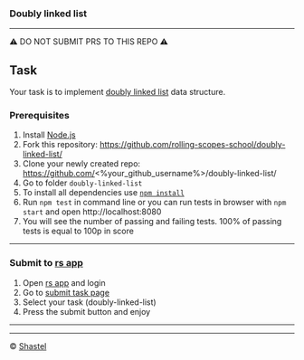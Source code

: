 ### Doubly linked list

---
⚠️ DO NOT SUBMIT PRS TO THIS REPO ⚠️

## Task

Your task is to implement [doubly linked list](https://en.wikipedia.org/wiki/Doubly_linked_list) data structure.


### Prerequisites
1. Install [Node.js](https://nodejs.org/en/download/)   
2. Fork this repository: https://github.com/rolling-scopes-school/doubly-linked-list/
3. Clone your newly created repo: https://github.com/<%your_github_username%>/doubly-linked-list/  
4. Go to folder `doubly-linked-list`  
5. To install all dependencies use [`npm install`](https://docs.npmjs.com/cli/install)  
6. Run `npm test` in command line or you can run tests in browser with `npm start` and open http://localhost:8080
7. You will see the number of passing and failing tests. 100% of passing tests is equal to 100p in score  

---

### Submit to [rs app](https://app.rs.school)
1. Open [rs app](https://app.rs.school) and login
2. Go to [submit task page](https://app.rs.school/course/submit-task?course=rs-2019-q3)
3. Select your task (doubly-linked-list)
4. Press the submit button and enjoy

---

---

© [Shastel](https://github.com/Shastel)
